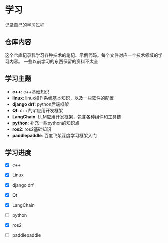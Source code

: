 # 学习
记录自己的学习过程

## 仓库内容

这个仓库记录我学习各种技术的笔记、示例代码。每个文件对应一个技术领域的学习内容。
一些以前学习的东西保留的资料不太全


## 学习主题

- **c++**: c++基础知识
- **linux**: linux操作系统基本知识，以及一些软件的配置
- **django drf**: python后端框架
- **Qt**: c++的qt应用开发框架
- **LangChain**: LLM应用开发框架，包含各种组件和工具链
- **python**: 补充一些python的知识点
- **ros2**: ros2基础知识
- **paddlepaddle**: 百度飞浆深度学习框架入门


## 学习进度

- [x] c++
- [x] Linux
- [x] django drf
- [x] Qt
- [x] LangChain
- [ ] python
- [x] ros2
- [ ] paddlepaddle

